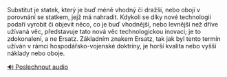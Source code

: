 
Substitut je statek, který je buď méně vhodný či dražší, nebo obojí v porovnání se statkem, jejž má nahradit. Kdykoli se díky nové technologii podaří vyrobit či objevit něco, co je buď vhodnější, nebo levnější než dříve užívaná věc, představuje tato nová věc technologickou inovaci; je to zdokonalení, a ne Ersatz. Základním znakem Ersatz, tak jak byl tento termín užíván v rámci hospodářsko-vojenské doktríny, je horší kvalita nebo vyšší náklady nebo oboje.

[🔊 Poslechnout audio](/data/7-paragraphs/audio/chapter_164/para_005-Substitut-je-statek-kter-je-bu-mn-vhodn-i-d.mp3)
